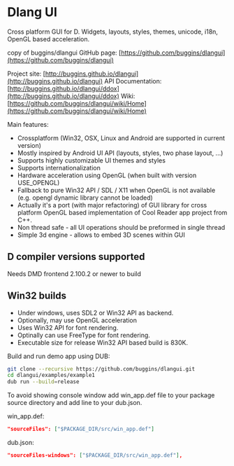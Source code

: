 Dlang UI
========
Cross platform GUI for D. Widgets, layouts, styles, themes, unicode, i18n, OpenGL based acceleration.

copy of buggins/dlangui
GitHub page: [https://github.com/buggins/dlangui](https://github.com/buggins/dlangui)

Project site: [http://buggins.github.io/dlangui](http://buggins.github.io/dlangui)
API Documentation: [http://buggins.github.io/dlangui/ddox](http://buggins.github.io/dlangui/ddox)
Wiki: [https://github.com/buggins/dlangui/wiki/Home](https://github.com/buggins/dlangui/wiki/Home)

Main features:

* Crossplatform (Win32, OSX, Linux and Android are supported in current version)
* Mostly inspired by Android UI API (layouts, styles, two phase layout, ...)
* Supports highly customizable UI themes and styles
* Supports internationalization
* Hardware acceleration using OpenGL (when built with version USE_OPENGL)
* Fallback to pure Win32 API / SDL / X11 when OpenGL is not available (e.g. opengl dynamic library cannot be loaded)
* Actually it's a port (with major refactoring) of GUI library for cross platform OpenGL based implementation of Cool Reader app project from C++.
* Non thread safe - all UI operations should be preformed in single thread
* Simple 3d engine - allows to embed 3D scenes within GUI

D compiler versions supported
-----------------------------

Needs DMD frontend 2.100.2 or newer to build

Win32 builds
------------

* Under windows, uses SDL2 or Win32 API as backend.
* Optionally, may use OpenGL acceleration
* Uses Win32 API for font rendering.
* Optinally can use FreeType for font rendering.
* Executable size for release Win32 API based build is 830K.


Build and run demo app using DUB:
```sh
git clone --recursive https://github.com/buggins/dlangui.git
cd dlangui/examples/example1
dub run --build=release
```

To avoid showing console window add win_app.def file to your package source directory and add line to your dub.json.

win_app.def:
```json
"sourceFiles": ["$PACKAGE_DIR/src/win_app.def"]
```
dub.json:
```json
"sourceFiles-windows": ["$PACKAGE_DIR/src/win_app.def"],
```

